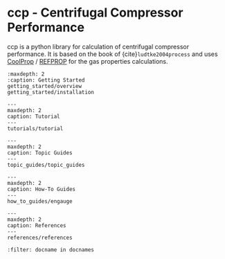 # ccp - Centrifugal Compressor Performance

ccp is a python library for calculation of centrifugal compressor performance.
It is based on the book of {cite}`ludtke2004process` and uses 
[CoolProp](http://www.coolprop.org/) / 
[REFPROP](https://www.nist.gov/srd/refprop)
for the gas properties calculations.

```{toctree}
:maxdepth: 2
:caption: Getting Started
getting_started/overview
getting_started/installation
```

```{toctree}
---
maxdepth: 2
caption: Tutorial
---
tutorials/tutorial
```

```{toctree}
---
maxdepth: 2
caption: Topic Guides
---
topic_guides/topic_guides
```

```{toctree}
---
maxdepth: 2
caption: How-To Guides
---
how_to_guides/engauge
```

```{toctree}
---
maxdepth: 2
caption: References
---
references/references
```

```{bibliography} references.bib
:filter: docname in docnames
```
